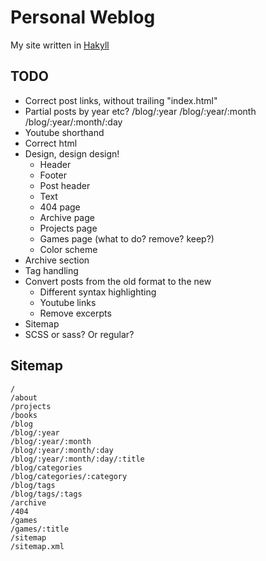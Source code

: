 
Personal Weblog
===============

My site written in [Hakyll][]

[Hakyll]: http://jaspervdj.be/hakyll/

TODO
----

* Correct post links, without trailing "index.html"
* Partial posts by year etc?
    /blog/:year
    /blog/:year/:month
    /blog/:year/:month/:day
* Youtube shorthand
* Correct html
* Design, design design!
    * Header
    * Footer
    * Post header
    * Text
    * 404 page
    * Archive page
    * Projects page
    * Games page (what to do? remove? keep?)
    * Color scheme
* Archive section
* Tag handling
* Convert posts from the old format to the new
    * Different syntax highlighting
    * Youtube links
    * Remove excerpts
* Sitemap
* SCSS or sass? Or regular?

Sitemap
-------

    /
    /about
    /projects
    /books
    /blog
    /blog/:year
    /blog/:year/:month
    /blog/:year/:month/:day
    /blog/:year/:month/:day/:title
    /blog/categories
    /blog/categories/:category
    /blog/tags
    /blog/tags/:tags
    /archive
    /404
    /games
    /games/:title
    /sitemap
    /sitemap.xml

